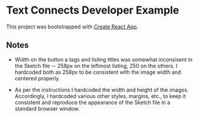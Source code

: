 # Text Connects Developer Example

This project was bootstrapped with [Create React App](https://github.com/facebook/create-react-app).

## Notes

- Width on the button a tags and listing titles was somewhat inconsisent in the Sketch file -- 258px on the leftmost listing, 250 on the others. I hardcoded both as 258px to be consistent with the image width and centered properly.

- As per the instructions I hardcoded the width and height of the images. Accordingly, I hardcoded various other styles, margins, etc., to keep it consistent and reproduce the appearance of the Sketch file in a standard browser window.
